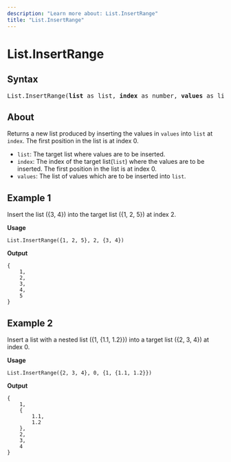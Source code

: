 ```yaml
---
description: "Learn more about: List.InsertRange"
title: "List.InsertRange"
---
```

# List.InsertRange

## Syntax

<pre>
List.InsertRange(<b>list</b> as list, <b>index</b> as number, <b>values</b> as list) as list
</pre>

## About

Returns a new list produced by inserting the values in `values` into `list` at `index`. The first position in the list is at index 0.

* `list`: The target list where values are to be inserted.
* `index`: The index of the target list(`list`) where the values are to be inserted. The first position in the list is at index 0.
* `values`: The list of values which are to be inserted into `list`.

## Example 1

Insert the list ({3, 4}) into the target list ({1, 2, 5}) at index 2.

**Usage**

```powerquery-m
List.InsertRange({1, 2, 5}, 2, {3, 4})
```

**Output**

```powerquery-m
{
    1,
    2,
    3,
    4,
    5
}
```

## Example 2

Insert a list with a nested list ({1, {1.1, 1.2}}) into a target list ({2, 3, 4}) at index 0.

**Usage**

```powerquery-m
List.InsertRange({2, 3, 4}, 0, {1, {1.1, 1.2}})
```

**Output**

```powerquery-m
{
    1,
    {
        1.1,
        1.2
    },
    2,
    3,
    4
}
```
